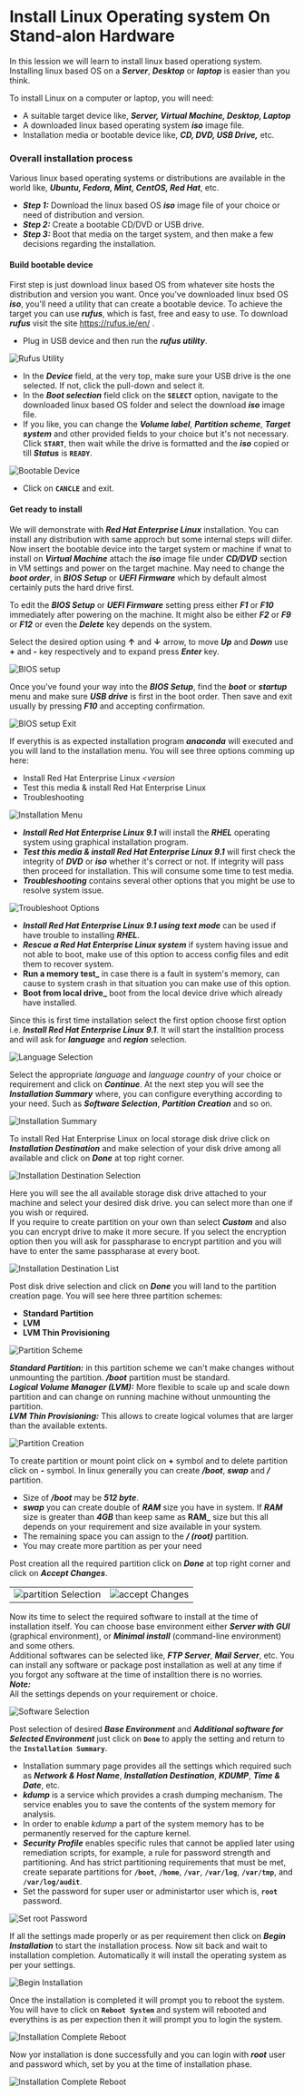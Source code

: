 # Install Linux Operating system On Stand-alon Hardware

In this lession we will learn to install linux based operationg system. Installing linux based OS on a **_Server_**, **_Desktop_** or **_laptop_** is easier than you think.

To install Linux on a computer or laptop, you will need:
  - A suitable target device like, **_Server, Virtual Machine, Desktop, Laptop_**
  - A downloaded linux based operating system **_iso_** image file.
  - Installation media or bootable device like, **_CD, DVD, USB Drive,_** etc.

### Overall installation process
Various linux based operating systems or distributions are available in the world like, **_Ubuntu, Fedora, Mint, CentOS, Red Hat_**, etc.
  - **_Step 1:_** Download the linux based OS **_iso_** image file of your choice or need of distribution and version.
  - **_Step 2:_** Create a bootable CD/DVD or USB drive.
  - **_Step 3:_** Boot that media on the target system, and then make a few decisions regarding the installation.

#### Build bootable device
First step is just download linux based OS from whatever site hosts the distribution and version you want. Once you've downloaded linux bsed OS **_iso_**, you'll need a utility that can create a bootable device. To achieve the target you can use **_rufus_**, which is fast, free and easy to use. To download **_rufus_** visit the site https://rufus.ie/en/ .
  - Plug in USB device and then run the **_rufus utility_**.

  ![Rufus Utility](../../images/installation/rufus-home-page.png)
  
  - In the **_Device_** field, at the very top, make sure your USB drive is the one selected. If not, click the pull-down and select it.
  - In the **_Boot selection_** field click on the **` SELECT `** option, navigate to the downloaded linux based OS folder and select the download **_iso_** image file.
  - If you like, you can change the **_Volume label_**, **_Partition scheme_**, **_Target system_** and other provided fields to your choice but it's not necessary. Click **` START `**, then wait while the drive is formatted and the **_iso_** copied or till **_Status_** is **` READY `**.

![Bootable Device](../../images/installation/making-bootable.png)

  - Click on **` CANCLE `** and exit.

#### Get ready to install
We will demonstrate with **_Red Hat Enterprise Linux_** installation. You can install any distribution with same approch but some internal steps will diifer. Now insert the bootable device into the target system or machine if wnat to install on **_Virtual Machine_** attach the **_iso_** image file under **_CD/DVD_** section in VM settings and power on the target machine. May need to change the **_boot order_**, in **_BIOS Setup_** or **_UEFI Firmware_** which by default almost certainly puts the hard drive first. 

To edit the **_BIOS Setup_** or **_UEFI Firmware_** setting press either **_F1_** or **_F10_** immediately after powering on the machine. It might also be either **_F2_** or **_F9_** or **_F12_** or even the **_Delete_** key depends on the system.

Select the desired option using **↑** and **↓** arrow, to move **_Up_** and **_Down_** use **+** and **-** key respectively and to expand press **_Enter_** key.

![BIOS setup](../../images/installation/bios-setup.png)

Once you've found your way into the **_BIOS Setup_**, find the **_boot_** or **_startup_** menu and make sure **_USB drive_** is first in the boot order. Then save and exit usually by pressing **_F10_** and accepting confirmation.

![BIOS setup Exit](../../images/installation/bios-setup-save-exit.png)

If everythis is as expected installation program **_anaconda_** will executed and you will land to the installation menu. You will see three options comming up here:
  - Install Red Hat Enterprise Linux *_<version_*
  - Test this media & install Red Hat Enterprise Linux *_<version>_*
  - Troubleshooting

![Installation Menu](../../images/installation/make-install-selection.png)

  - **_Install Red Hat Enterprise Linux 9.1_** will install the **_RHEL_** operating system using graphical installation program. <br>
  - **_Test this media & install Red Hat Enterprise Linux 9.1_** will first check the integrity of **_DVD_** or **_iso_** whether it's correct or not. If integrity will pass then proceed for installation. This will consume some time to test media. <br>
  - **_Troubleshooting_** contains several other options that you might be use to resolve system issue.

![Troubleshoot Options](../../images/installation/troubleshoot.png)

  - **_Install Red Hat Enterprise Linux 9.1 using text mode_** can be used if have trouble to installing **_RHEL_**. <br>
  - **_Rescue a Red Hat Enterprise Linux system_** if system having issue and not able to boot, make use of this option to access config files and edit them to recover system. <br>
  - **Run a memory test_** in case there is a fault in system's memory, can cause to system crash in that situation you can make use of this option.
  - **Boot from local drive_** boot from the local device drive which already have installed.

Since this is first time installation select the first option choose first option i.e. **_Install Red Hat Enterprise Linux 9.1_**. It will start the installtion process and will ask for **_language_** and **_region_** selection.

![Language Selection](../../images/installation/lang-selection.png)

Select the appropriate *_language_* and *_language country_* of your choice or requirement and click on **_Continue_**. At the next step you will see the **_Installation Summary_** where, you can configure everything according to your need. Such as **_Software Selection_**, **_Partition Creation_** and so on. <br>

![Installation Summary](../../images/installation/installation-summary.png)
  
To install Red Hat Enterprise Linux on local storage disk drive click on **_Installation Destination_** and make selection of your disk drive among all available and click on **_Done_** at top right corner.

![Installation Destination Selection](../../images/installation/install-destination-list.png)

Here you will see the all available storage disk drive attached to your machine and select your desired disk drive. you can select more than one if you wish or required. <br>
If you require to create partition on your own than select **_Custom_** and also you can encrypt drive to make it more secure. If you select the encryption option then you will ask for passpharase to encrypt partition and you will have to enter the same passpharase at every boot.

![Installation Destination List](../../images/installation/install-destination-selection.png)
  
Post disk drive selection and click on **_Done_** you will land to the partition creation page. You will see here three partition schemes: <br>
  - **Standard Partition**
  - **LVM**
  - **LVM Thin Provisioning**

![Partition Scheme](../../images/installation/partition-scheme.png)

**_Standard Partition:_** in this partition scheme we can't make changes without unmounting the partition. **_/boot_** partition must be standard. <br>
**_Logical Volume Manager (LVM):_** More flexible to scale up and scale down partition and can change on running machine without unmounting the partition. <br>
**_LVM Thin Provisioning:_** This allows to create logical volumes that are larger than the available extents.

![Partition Creation](../../images/installation/mount-point-selection.png)

To create partition or mount point click on **+** symbol and to delete partition click on **-** symbol. In linux generally you can create **_/boot_**, **_swap_** and **_/_** partition. 
  - Size of **_/boot_** may be **_512 byte_**.
  - **_swap_** you can create double of **_RAM_** size you have in system. If **_RAM_** size is greater than **_4GB_** than keep same as **RAM_** size but this all depends on your requirement and size available in your system. 
  - The remaining space you can assign to the **_/ (root)_** partition. <br>
  - You may create more partition as per your need

Post creation all the required partition click on **_Done_** at top right corner and click on **_Accept Changes_**.

|                                                                            |                                                                 |
|----------------------------------------------------------------------------|-----------------------------------------------------------------|
| ![partition Selection](../../images/installation/partitation-creation.png) | ![accept Changes](../../images/installation/accept-changes.png) |

Now its time to select the required software to install at the time of installation itself. You can choose base environment either **_Server with GUI_** (graphical environment), or **_Minimal install_** (command-line environment) and some others. <br>
Additional softwares can be selected like, **_FTP Server_**, **_Mail Server_**, etc. You can install any software or package post installation as well at any time if you forgot any software at the time of installtion there is no worries. <br>
**_Note:_** <br>
All the settings depends on your requirement or choice.

![Software Selection](../../images/installation/software-selection.png)

Post selection of desired **_Base Environment_** and **_Additional software for Selected Environment_** just click on **` Done `** to apply the setting and return to the **` Installation Summary `**. 
  - Installation summary page provides all the settings which required such as **_Network & Host Name_**, **_Installation Destination_**, **_KDUMP_**, **_Time & Date_**, etc. 
  - **_kdump_** is a service which provides a crash dumping mechanism. The service enables you to save the contents of the system memory for analysis. 
  - In order to enable *_kdump_* a part of the system memory has to be permanently reserved for the capture kernel. 
  - **_Security Profile_** enables specific rules that cannot be applied later using remediation scripts, for example, a rule for password strength and partitioning. And has strict partitioning requirements that must be met, create separate partitions for **` /boot `**, **` /home `**, **` /var `**, **` /var/log `**, **` /var/tmp `**, and **` /var/log/audit `**.
  - Set the password for super user or administartor user which is, **` root `** password.

![Set root Password](../../images/installation/set-root-passwd.png)

If all the settings made properly or as per requirement then click on **_Begin Installation_** to start the installation process. Now sit back and wait to installation completion. Automatically it will install the operating system as per your settings.

![Begin Installation](../../images/installation/begin-installation.png)

Once the installation is completed it will prompt you to reboot the system. You will have to click on **` Reboot System `** and system will rebooted and everythins is as per expection then it will prompt you to login the system.

![Installation Complete Reboot](../../images/installation/installation-complete.png)

Now yor installation is done successfully and you can login with **_root_** user and password which, set by you at the time of installation phase.

![Installation Complete Reboot](../../images/installation/login-shell.png)


